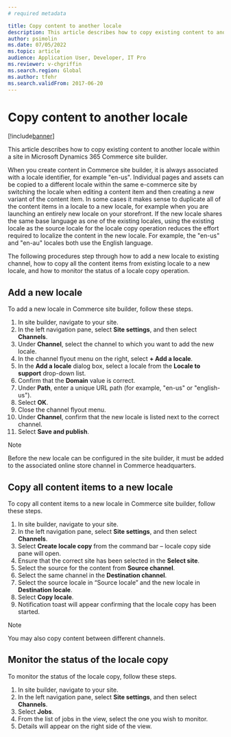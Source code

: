 ```yaml
---
# required metadata

title: Copy content to another locale
description: This article describes how to copy existing content to another locale within a site in Microsoft Dynamics 365 Commerce site builder.
author: psimolin
ms.date: 07/05/2022
ms.topic: article
audience: Application User, Developer, IT Pro
ms.reviewer: v-chgriffin
ms.search.region: Global
ms.author: tfehr
ms.search.validFrom: 2017-06-20
---
```


# Copy content to another locale

[!include[banner](../includes/banner.md)]

This article describes how to copy existing content to another locale within a site in Microsoft Dynamics 365 Commerce site builder.

When you create content in Commerce site builder, it is always associated with a locale identifier, for example "en-us". Individual pages and assets can be copied to a different locale within the same e-commerce site by switching the locale when editing a content item and then creating a new variant of the content item. In some cases it makes sense to duplicate all of the content items in a locale to a new locale, for example when you are launching an entirely new locale on your storefront. If the new locale shares the same base language as one of the existing locales, using the existing locale as the source locale for the locale copy operation reduces the effort required to localize the content in the new locale. For example, the "en-us" and "en-au" locales both use the English language. 

The following procedures step through how to add a new locale to existing channel, how to copy all the content items from existing locale to a new locale, and how to monitor the status of a locale copy operation.

## Add a new locale

To add a new locale in Commerce site builder, follow these steps.

1. In site builder, navigate to your site.
1. In the left navigation pane, select **Site settings**, and then select **Channels**.
1. Under **Channel**, select the channel to which you want to add the new locale.
1. In the channel flyout menu on the right, select **+ Add a locale**.
1. In the **Add a locale** dialog box, select a locale from the **Locale to support** drop-down list.
1. Confirm that the **Domain** value is correct.
1. Under **Path**, enter a unique URL path (for example, "en-us" or "english-us").
1. Select **OK**.
1. Close the channel flyout menu.
1. Under **Channel**, confirm that the new locale is listed next to the correct channel.
1. Select **Save and publish**.

> [!NOTE]
> Before the new locale can be configured in the site builder, it must be added to the associated online store channel in Commerce headquarters.

## Copy all content items to a new locale

To copy all content items to a new locale in Commerce site builder, follow these steps.

1. In site builder, navigate to your site.
1. In the left navigation pane, select **Site settings**, and then select **Channels**.
4.	Select **Create locale copy** from the command bar – locale copy side pane will open.
5.	Ensure that the correct site has been selected in the **Select site**.
6.	Select the source for the content from **Source channel**.
7.	Select the same channel in the **Destination channel**.
8.	Select the source locale in “Source locale” and the new locale in **Destination locale**.
9.	Select **Copy locale**.
10.	Notification toast will appear confirming that the locale copy has been started.

> [!NOTE]
> You may also copy content between different channels.

## Monitor the status of the locale copy

To monitor the status of the locale copy, follow these steps.

1. In site builder, navigate to your site.
1. In the left navigation pane, select **Site settings**, and then select **Channels**.
4.	Select **Jobs**.
5.	From the list of jobs in the view, select the one you wish to monitor.
6.	Details will appear on the right side of the view.




